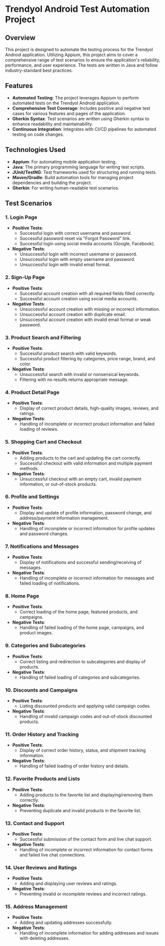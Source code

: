 # Trendyol Android Test Automation Project

## Overview

This project is designed to automate the testing process for the Trendyol Android application. Utilizing Appium, this project aims to cover a comprehensive range of test scenarios to ensure the application's reliability, performance, and user experience. The tests are written in Java and follow industry-standard best practices.

## Features

- **Automated Testing**: The project leverages Appium to perform automated tests on the Trendyol Android application.
- **Comprehensive Test Coverage**: Includes positive and negative test cases for various features and pages of the application.
- **Gherkin Syntax**: Test scenarios are written using Gherkin syntax to enhance readability and maintainability.
- **Continuous Integration**: Integrates with CI/CD pipelines for automated testing on code changes.

## Technologies Used

- **Appium**: For automating mobile application testing.
- **Java**: The primary programming language for writing test scripts.
- **JUnit/TestNG**: Test frameworks used for structuring and running tests.
- **Maven/Gradle**: Build automation tools for managing project dependencies and building the project.
- **Gherkin**: For writing human-readable test scenarios.

## Test Scenarios

### 1. Login Page

- **Positive Tests**:
  - Successful login with correct username and password.
  - Successful password reset via "Forgot Password" link.
  - Successful login using social media accounts (Google, Facebook).
- **Negative Tests**:
  - Unsuccessful login with incorrect username or password.
  - Unsuccessful login with empty username and password.
  - Unsuccessful login with invalid email format.

### 2. Sign-Up Page

- **Positive Tests**:
  - Successful account creation with all required fields filled correctly.
  - Successful account creation using social media accounts.
- **Negative Tests**:
  - Unsuccessful account creation with missing or incorrect information.
  - Unsuccessful account creation with duplicate email.
  - Unsuccessful account creation with invalid email format or weak password.

### 3. Product Search and Filtering

- **Positive Tests**:
  - Successful product search with valid keywords.
  - Successful product filtering by categories, price range, brand, and color.
- **Negative Tests**:
  - Unsuccessful search with invalid or nonsensical keywords.
  - Filtering with no results returns appropriate message.

### 4. Product Detail Page

- **Positive Tests**:
  - Display of correct product details, high-quality images, reviews, and ratings.
- **Negative Tests**:
  - Handling of incomplete or incorrect product information and failed loading of reviews.

### 5. Shopping Cart and Checkout

- **Positive Tests**:
  - Adding products to the cart and updating the cart correctly.
  - Successful checkout with valid information and multiple payment methods.
- **Negative Tests**:
  - Unsuccessful checkout with an empty cart, invalid payment information, or out-of-stock products.

### 6. Profile and Settings

- **Positive Tests**:
  - Display and update of profile information, password change, and address/payment information management.
- **Negative Tests**:
  - Handling of incomplete or incorrect information for profile updates and password changes.

### 7. Notifications and Messages

- **Positive Tests**:
  - Display of notifications and successful sending/receiving of messages.
- **Negative Tests**:
  - Handling of incomplete or incorrect information for messages and failed loading of notifications.

### 8. Home Page

- **Positive Tests**:
  - Correct loading of the home page, featured products, and campaigns.
- **Negative Tests**:
  - Handling of failed loading of the home page, campaigns, and product images.

### 9. Categories and Subcategories

- **Positive Tests**:
  - Correct listing and redirection to subcategories and display of products.
- **Negative Tests**:
  - Handling of failed loading of categories and subcategories.


### 10. Discounts and Campaigns

- **Positive Tests**:
  - Listing discounted products and applying valid campaign codes.
- **Negative Tests**:
  - Handling of invalid campaign codes and out-of-stock discounted products.

### 11. Order History and Tracking

- **Positive Tests**:
  - Display of correct order history, status, and shipment tracking information.
- **Negative Tests**:
  - Handling of failed loading of order history and details.

### 12. Favorite Products and Lists

- **Positive Tests**:
  - Adding products to the favorite list and displaying/removing them correctly.
- **Negative Tests**:
  - Preventing duplicate and invalid products in the favorite list.

### 13. Contact and Support

- **Positive Tests**:
  - Successful submission of the contact form and live chat support.
- **Negative Tests**:
  - Handling of incomplete or incorrect information for contact forms and failed live chat connections.


### 14. User Reviews and Ratings

- **Positive Tests**:
  - Adding and displaying user reviews and ratings.
- **Negative Tests**:
  - Preventing invalid or incomplete reviews and incorrect ratings.


### 15. Address Management

- **Positive Tests**:
  - Adding and updating addresses successfully.
- **Negative Tests**:
  - Handling of incomplete information for adding addresses and issues with deleting addresses.

